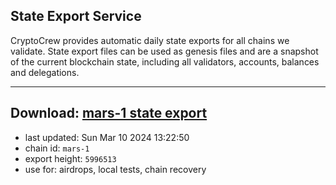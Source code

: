 ## State Export Service
CryptoCrew provides automatic daily state exports for all chains we validate. State export files can be used as genesis files and are a snapshot of the current blockchain state, including all validators, accounts, balances and delegations.

---
**Download: [mars-1 state export](https://dl-eu2.ccvalidators.com/SERVICE/mars/mars-1_export_5996513.json)**
---

- last updated: Sun Mar 10 2024 13:22:50
- chain id: `mars-1`
- export height: `5996513`
- use for: airdrops, local tests, chain recovery
